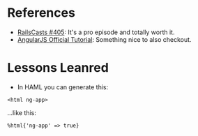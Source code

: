 # References

* [RailsCasts #405](http://railscasts.com/episodes/405-angularjs?autoplay=true): It's a pro episode and totally worth it.
* [AngularJS Official Tutorial](http://docs.angularjs.org/tutorial):
Something nice to also checkout.

# Lessons Leanred

* In HAML you can generate this:

```
<html ng-app>
```

...like this:

```
%html{'ng-app' => true}
```
